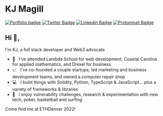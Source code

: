# KJ Magill
[![Portfolio badge](https://img.shields.io/badge/Portfolio-kjmagill.com-358af2.svg)](https://kjmagill.com) [![Twitter Badge](https://img.shields.io/badge/-@kjmagill-1ca0f1?style=flat-square&labelColor=1ca0f1&logo=twitter&logoColor=white&link=https://twitter.com/kjmagill)](https://twitter.com/kjmagill) [![Linkedin Badge](https://img.shields.io/badge/-kjmagill-blue?style=flat-square&logo=Linkedin&logoColor=white&link=https://www.linkedin.com/in/kjmagill/)](https://www.linkedin.com/in/kjmagill/) [![Protonmail Badge](https://img.shields.io/badge/-kjmagill@protonmail.com-494949?style=flat-square&logo=Protonmail&logoColor=white&link=mailto:kjmagill@protonmail.com)](mailto:kjmagill@protonmail.com)

## Hi 👋, 
I'm KJ, a full stack developer and Web3 advocate

- 🏫 &nbsp; I've attended Lambda School for web development, Coastal Carolina for applied mathematics, and Drexel for business
- 📈 &nbsp; I've co-founded a couple startups, led marketing and business development teams, and owned a computer repair shop
- 💻 &nbsp; I build things with Solidity, Python, TypeScript & JavaScript... plus a variety of frameworks & libraries
- 💬 &nbsp; I enjoy vulnerability challenges, research & experimentation with new tech, poker, basketball and surfing

Come find me at ETHDenver 2022!
